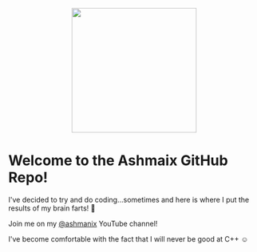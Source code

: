 <p align="center">
  <image width="250px" height="250px" src="BannerLogo.png">
</p>
  
# Welcome to the Ashmaix GitHub Repo!

I've decided to try and do coding...sometimes and here is where I put the results of my brain farts! 💨

Join me on my [@ashmanix](https://www.youtube.com/@ashmanix) YouTube channel!

I've become comfortable with the fact that I will never be good at C++ ☺️  

<!----
- 👋 Hi, I’m @ashmanix
- 👀 I’m interested in ...
- 🌱 I’m currently learning ...
- 💞️ I’m looking to collaborate on ...
- 📫 How to reach me ...
--->

<!---
ashmanix/ashmanix is a ✨ special ✨ repository because its `README.md` (this file) appears on your GitHub profile.
You can click the Preview link to take a look at your changes.
--->
